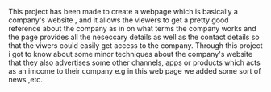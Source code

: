 This project has been made to create a webpage which is basically a company's website , and it allows the viewers to get a pretty good reference about the company
as in on what terms the company works and the page provides all the neseccary details as well as the contact details so that the viwers could easily get access to
the company. Through this project i got to know about some minor techniques about the company's website that they also advertises some other channels, apps or
products which acts as an imcome to their company e.g in this web page we added some sort of news ,etc.